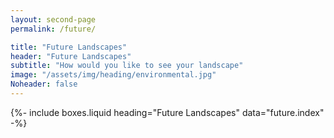 ```yaml
---
layout: second-page
permalink: /future/

title: "Future Landscapes"
header: "Future Landscapes"
subtitle: "How would you like to see your landscape"
image: "/assets/img/heading/environmental.jpg"
Noheader: false
---
```


{%-
include boxes.liquid
heading="Future Landscapes"
data="future.index"
-%}
